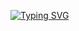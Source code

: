 [![Typing SVG](https://readme-typing-svg.herokuapp.com?color=%232372AF&lines=Hi+there+%F0%9F%91%8B)](https://git.io/typing-svg)
